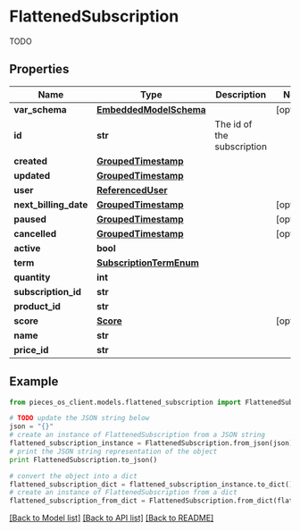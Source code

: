 # FlattenedSubscription

TODO

## Properties
Name | Type | Description | Notes
------------ | ------------- | ------------- | -------------
**var_schema** | [**EmbeddedModelSchema**](EmbeddedModelSchema.md) |  | [optional] 
**id** | **str** | The id of the subscription | 
**created** | [**GroupedTimestamp**](GroupedTimestamp.md) |  | 
**updated** | [**GroupedTimestamp**](GroupedTimestamp.md) |  | 
**user** | [**ReferencedUser**](ReferencedUser.md) |  | 
**next_billing_date** | [**GroupedTimestamp**](GroupedTimestamp.md) |  | [optional] 
**paused** | [**GroupedTimestamp**](GroupedTimestamp.md) |  | [optional] 
**cancelled** | [**GroupedTimestamp**](GroupedTimestamp.md) |  | [optional] 
**active** | **bool** |  | 
**term** | [**SubscriptionTermEnum**](SubscriptionTermEnum.md) |  | 
**quantity** | **int** |  | 
**subscription_id** | **str** |  | 
**product_id** | **str** |  | 
**score** | [**Score**](Score.md) |  | [optional] 
**name** | **str** |  | 
**price_id** | **str** |  | 

## Example

```python
from pieces_os_client.models.flattened_subscription import FlattenedSubscription

# TODO update the JSON string below
json = "{}"
# create an instance of FlattenedSubscription from a JSON string
flattened_subscription_instance = FlattenedSubscription.from_json(json)
# print the JSON string representation of the object
print FlattenedSubscription.to_json()

# convert the object into a dict
flattened_subscription_dict = flattened_subscription_instance.to_dict()
# create an instance of FlattenedSubscription from a dict
flattened_subscription_from_dict = FlattenedSubscription.from_dict(flattened_subscription_dict)
```
[[Back to Model list]](../README.md#documentation-for-models) [[Back to API list]](../README.md#documentation-for-api-endpoints) [[Back to README]](../README.md)


